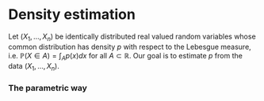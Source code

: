 # Density estimation

Let $(X_1,\ldots,X_n)$ be identically distributed real valued random variables whose common distribution has density $p$ with respect to the Lebesgue measure, i.e. $\mathbb{P}(X \in A) = \int_{A}p(x)dx$ for all $A \subset \mathbb{R}$. Our goal is to estimate $p$ from the data $(X_1,\ldots,X_n)$. 

### The parametric way

